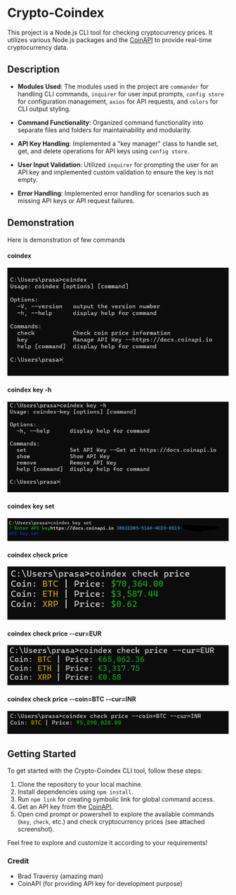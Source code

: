 # Crypto-Coindex

This project is a Node.js CLI tool for checking cryptocurrency prices. It utilizes various Node.js packages and the [CoinAPI](https://docs.coinapi.io/) to provide real-time cryptocurrency data.

## Description

- **Modules Used**: The modules used in the project are `commander` for handling CLI commands, `inquirer` for user input prompts, `config store` for configuration management, `axios` for API requests, and `colors` for CLI output styling.

- **Command Functionality**: Organized command functionality into separate files and folders for maintainability and modularity.

- **API Key Handling**: Implemented a "key manager" class to handle set, get, and delete operations for API keys using `config store`.

- **User Input Validation**: Utilized `inquirer` for prompting the user for an API key and implemented custom validation to ensure the key is not empty.

- **Error Handling**: Implemented error handling for scenarios such as missing API keys or API request failures.

## Demonstration
Here is demonstration of few commands
#### coindex
![Main Command Screenshot](assets/coindex.png) 

#### coindex key -h 
![help command](assets/coindex%20key%20-h.png) 

#### coindex key set
![set command](assets/coindex%20key%20set.png) 

#### coindex check price
![price command](assets/coindex%20check%20price.png)

#### coindex check price --cur=EUR
![price with currency](assets/coindex%20check%20price%20cur.png)

#### coindex check price --coin=BTC --cur=INR
![price with coin and cur](assets/coindex%20check%20price%20coin.png)

## Getting Started

To get started with the Crypto-Coindex CLI tool, follow these steps:

1. Clone the repository to your local machine.
2. Install dependencies using `npm install`.
3. Run `npm link` for creating symbolic link for global command access.
4. Get an API key from the [CoinAPI](https://docs.coinapi.io/).
5. Open cmd prompt or powershell to explore the available commands (`key`, `check`, etc.) and check cryptocurrency prices (see attached screenshot).

Feel free to explore and customize it according to your requirements!

### Credit

- Brad Traversy (amazing man)
- CoinAPI (for providing API key for development purpose)
